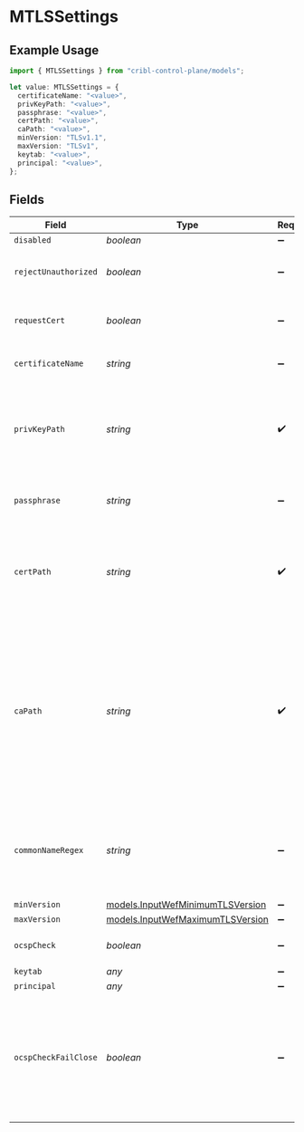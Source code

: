 # MTLSSettings

## Example Usage

```typescript
import { MTLSSettings } from "cribl-control-plane/models";

let value: MTLSSettings = {
  certificateName: "<value>",
  privKeyPath: "<value>",
  passphrase: "<value>",
  certPath: "<value>",
  caPath: "<value>",
  minVersion: "TLSv1.1",
  maxVersion: "TLSv1",
  keytab: "<value>",
  principal: "<value>",
};
```

## Fields

| Field                                                                                                                                                                                    | Type                                                                                                                                                                                     | Required                                                                                                                                                                                 | Description                                                                                                                                                                              |
| ---------------------------------------------------------------------------------------------------------------------------------------------------------------------------------------- | ---------------------------------------------------------------------------------------------------------------------------------------------------------------------------------------- | ---------------------------------------------------------------------------------------------------------------------------------------------------------------------------------------- | ---------------------------------------------------------------------------------------------------------------------------------------------------------------------------------------- |
| `disabled`                                                                                                                                                                               | *boolean*                                                                                                                                                                                | :heavy_minus_sign:                                                                                                                                                                       | Enable TLS                                                                                                                                                                               |
| `rejectUnauthorized`                                                                                                                                                                     | *boolean*                                                                                                                                                                                | :heavy_minus_sign:                                                                                                                                                                       | Required for WEF certificate authentication                                                                                                                                              |
| `requestCert`                                                                                                                                                                            | *boolean*                                                                                                                                                                                | :heavy_minus_sign:                                                                                                                                                                       | Required for WEF certificate authentication                                                                                                                                              |
| `certificateName`                                                                                                                                                                        | *string*                                                                                                                                                                                 | :heavy_minus_sign:                                                                                                                                                                       | Name of the predefined certificate                                                                                                                                                       |
| `privKeyPath`                                                                                                                                                                            | *string*                                                                                                                                                                                 | :heavy_check_mark:                                                                                                                                                                       | Path on server containing the private key to use. PEM format. Can reference $ENV_VARS.                                                                                                   |
| `passphrase`                                                                                                                                                                             | *string*                                                                                                                                                                                 | :heavy_minus_sign:                                                                                                                                                                       | Passphrase to use to decrypt private key                                                                                                                                                 |
| `certPath`                                                                                                                                                                               | *string*                                                                                                                                                                                 | :heavy_check_mark:                                                                                                                                                                       | Path on server containing certificates to use. PEM format. Can reference $ENV_VARS.                                                                                                      |
| `caPath`                                                                                                                                                                                 | *string*                                                                                                                                                                                 | :heavy_check_mark:                                                                                                                                                                       | Server path containing CA certificates (in PEM format) to use. Can reference $ENV_VARS. If multiple certificates are present in a .pem, each must directly certify the one preceding it. |
| `commonNameRegex`                                                                                                                                                                        | *string*                                                                                                                                                                                 | :heavy_minus_sign:                                                                                                                                                                       | Regex matching allowable common names in peer certificates' subject attribute                                                                                                            |
| `minVersion`                                                                                                                                                                             | [models.InputWefMinimumTLSVersion](../models/inputwefminimumtlsversion.md)                                                                                                               | :heavy_minus_sign:                                                                                                                                                                       | N/A                                                                                                                                                                                      |
| `maxVersion`                                                                                                                                                                             | [models.InputWefMaximumTLSVersion](../models/inputwefmaximumtlsversion.md)                                                                                                               | :heavy_minus_sign:                                                                                                                                                                       | N/A                                                                                                                                                                                      |
| `ocspCheck`                                                                                                                                                                              | *boolean*                                                                                                                                                                                | :heavy_minus_sign:                                                                                                                                                                       | Enable OCSP check of certificate                                                                                                                                                         |
| `keytab`                                                                                                                                                                                 | *any*                                                                                                                                                                                    | :heavy_minus_sign:                                                                                                                                                                       | N/A                                                                                                                                                                                      |
| `principal`                                                                                                                                                                              | *any*                                                                                                                                                                                    | :heavy_minus_sign:                                                                                                                                                                       | N/A                                                                                                                                                                                      |
| `ocspCheckFailClose`                                                                                                                                                                     | *boolean*                                                                                                                                                                                | :heavy_minus_sign:                                                                                                                                                                       | If enabled, checks will fail on any OCSP error. Otherwise, checks will fail only when a certificate is revoked, ignoring other errors.                                                   |